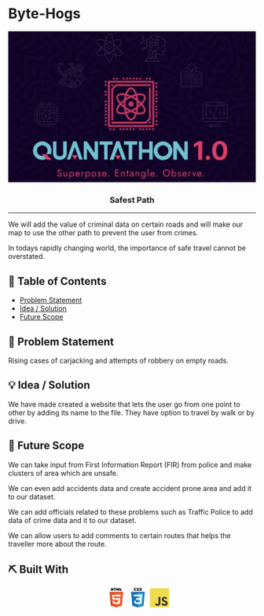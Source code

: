 # Byte-Hogs

<p align="center">
  <a href="" rel="noopener">
 <img src="Images/quantathonlogo.jpg" alt="Project logo"></a>
</p>
<h3 align="center">Safest Path</h3>

---

<p> We will add the value of criminal data on certain roads and will make our map to use the other path to prevent the user from crimes.

In todays rapidly changing world, the importance of safe travel cannot be overstated.

</p>

## 📝 Table of Contents

- [Problem Statement](#problem_statement)
- [Idea / Solution](#idea)
- [Future Scope](#future_scope)

## 🧐 Problem Statement <a name = "problem_statement"></a>

Rising cases of carjacking and attempts of robbery on empty roads.

## 💡 Idea / Solution <a name = "idea"></a>

We have made created a website that lets the user go from one point to other by adding its name to the file. They have option to travel by walk or by drive.

## 🚀 Future Scope <a name = "future_scope"></a>

We can take input from First Information Report (FIR) from police and make clusters of area which are unsafe.

We can even add accidents data and create accident prone area and add it to our dataset.

We can add officials related to these problems such as Traffic Police to add data of crime data and it to our dataset.

We can allow users to add comments to certain routes that helps the traveller more about the route.

## ⛏️ Built With <a name = "tech_stack"></a>

<ul align="center">
<img src="https://raw.githubusercontent.com/devicons/devicon/master/icons/html5/html5-original-wordmark.svg" alt="html5" width="40" height="40"/>

<img src="https://raw.githubusercontent.com/devicons/devicon/master/icons/css3/css3-original-wordmark.svg" alt="css3" width="40" height="40"/>

<img src="https://raw.githubusercontent.com/devicons/devicon/master/icons/javascript/javascript-original.svg" alt="javascript" width="40" height="40"/> 
</ul>
